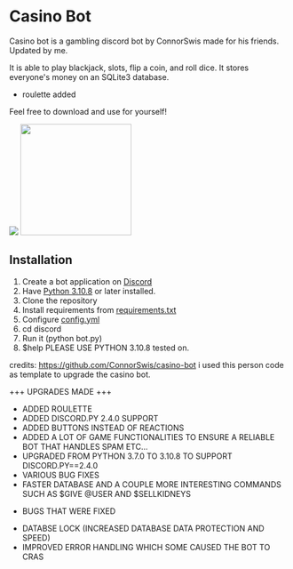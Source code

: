 # Casino Bot
Casino bot is a gambling discord bot by ConnorSwis made for his friends. Updated by me.

It is able to play blackjack, slots, flip a coin, and roll dice. It stores everyone's money on an SQLite3 database.
+ roulette added

Feel free to download and use for yourself!

<img src="https://raw.githubusercontent.com/ConnorSwis/casino-bot/main/pictures/blackjack.png"/>
<img src="https://github.com/ConnorSwis/casino-bot/raw/main/pictures/slots.gif" width="200"/>

## Installation

1. Create a bot application on [Discord](https://discord.com/developers)
2. Have [Python 3.10.8](https://python.org) or later installed.
3. Clone the repository
4. Install requirements from [requirements.txt](requirements.txt)
5. Configure [config.yml](config.yml)
6. cd discord
7. Run it (python bot.py)
8. $help
PLEASE USE PYTHON 3.10.8 tested on. 

credits: https://github.com/ConnorSwis/casino-bot i used this person code as template to upgrade the casino bot. 

+++ UPGRADES MADE +++

+ ADDED ROULETTE
+ ADDED DISCORD.PY 2.4.0 SUPPORT
+ ADDED BUTTONS INSTEAD OF REACTIONS 
+ ADDED A LOT OF GAME FUNCTIONALITIES TO ENSURE A RELIABLE BOT THAT HANDLES SPAM ETC...
+ UPGRADED FROM PYTHON 3.7.0 TO 3.10.8 TO SUPPORT DISCORD.PY==2.4.0
+ VARIOUS BUG FIXES
+ FASTER DATABASE AND A COUPLE MORE INTERESTING COMMANDS SUCH AS $GIVE @USER AND $SELLKIDNEYS 
  
- BUGS THAT WERE FIXED 
+ DATABSE LOCK (INCREASED DATABASE DATA PROTECTION AND SPEED)
+ IMPROVED ERROR HANDLING WHICH SOME CAUSED THE BOT TO CRAS
